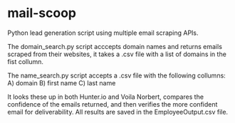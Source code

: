 # mail-scoop
Python lead generation script using multiple email scraping APIs.

The domain_search.py script acccepts domain names and returns emails scraped from their websites, it takes a .csv file
with a list of domains in the fist collumn.

The name_search.py script accepts a .csv file with the following collumns:
A) domain
B) first name
C) last name

It looks these up in both Hunter.io and Voila Norbert, compares the confidence of the emails returned, and then verifies
the more confident email for deliverability. All results are saved in the EmployeeOutput.csv file.
